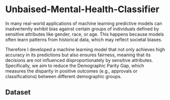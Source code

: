 # Unbaised-Mental-Health-Classifier
In many real-world applications of machine learning predictive models can inadvertently exhibit bias against certain groups of individuals defined by sensitive attributes like gender, race, or age. This happens because models often learn patterns from historical data, which may reflect societal biases.

Therefore I developed a machine learning model that not only achieves high accuracy in its predictions but also ensures fairness, meaning that its decisions are not influenced disproportionately by sensitive attributes. Specifically, we aim to reduce the Demographic Parity Gap, which measures the disparity in positive outcomes (e.g., approvals or classifications) between different demographic groups.

## Dataset

